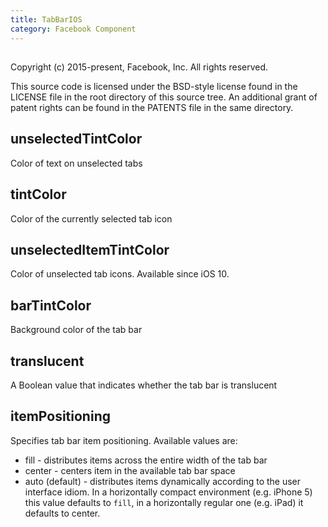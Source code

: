 ```yaml
---
title: TabBarIOS
category: Facebook Component
---
```

<!-- Generated by documentation.js. Update this documentation by updating the source code. -->

## 

Copyright (c) 2015-present, Facebook, Inc.
All rights reserved.

This source code is licensed under the BSD-style license found in the
LICENSE file in the root directory of this source tree. An additional grant
of patent rights can be found in the PATENTS file in the same directory.

## unselectedTintColor

Color of text on unselected tabs

## tintColor

Color of the currently selected tab icon

## unselectedItemTintColor

Color of unselected tab icons. Available since iOS 10.

## barTintColor

Background color of the tab bar

## translucent

A Boolean value that indicates whether the tab bar is translucent

## itemPositioning

Specifies tab bar item positioning. Available values are:

-   fill - distributes items across the entire width of the tab bar
-   center - centers item in the available tab bar space
-   auto (default) - distributes items dynamically according to the
    user interface idiom. In a horizontally compact environment (e.g. iPhone 5)
    this value defaults to `fill`, in a horizontally regular one (e.g. iPad)
    it defaults to center.
